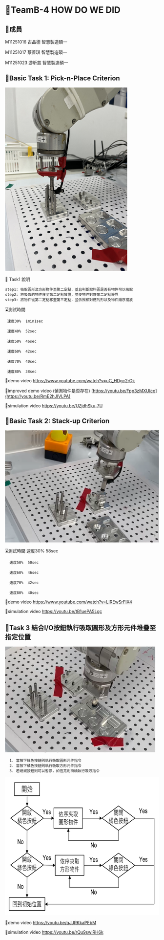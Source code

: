 # 👋TeamB-4 HOW DO WE DID
## 🙋成員
   M11251016 古晶德 智慧製造碩一
   
   M11251017 蔡善琪 智慧製造碩一
   
   M11251023 游昕慈 智慧製造碩一
   
## 🌱Basic Task 1: Pick-n-Place Criterion
<img src="https://github.com/Hsin-Tzu-YU/1121robot-b-4/blob/main/66A3C586-42F5-4057-883B-8D4C6D33A601.jpg" height="600px" width="400px" />
    
  🔹 Task1 說明    

    step1: 吸取圓形及方形物件至第二定點，並且判斷取料區是否有物件可以吸取
    step2: 將吸取的物件移至第二定點放置，並使物件對齊第二定點邊界
    step3: 將物件從第二定點移至第三定點，並依照相對應的形狀及物件順序擺放
    
 ⌛測試時間
 
     速度30%  1min1sec
     
     速度40%  52sec
     
     速度50%  46sec
     
     速度60%  42sec
     
     速度70%  40sec
     
     速度80%  38sec
  🔹demo video
    https://www.youtube.com/watch?v=uC_HDgc2rOk
  
  🔹improved demo video (偵測物件是否存在)
    [https://youtu.be/Fpp3zMXUIco](https://youtu.be/RmE2hJIVLPA)
  
  🔹simulation video
    https://youtu.be/UZjdhSku-7U
    
## 🌱Basic Task 2: Stack-up Criterion
  ![image](https://github.com/Hsin-Tzu-YU/1121robot-b-4/blob/main/%E8%9E%A2%E5%B9%95%E6%93%B7%E5%8F%96%E7%95%AB%E9%9D%A2%202023-11-28%20133143.png)
  
   ⌛測試時間
      速度30%  58sec
      
      速度50%  50sec
      
      速度60%  46sec
      
      速度70%  42sec
      
      速度80%  40sec
      
  🔹demo video
    https://www.youtube.com/watch?v=LIREwSrFIX4
    
  🔹simulation video
    https://youtu.be/tB1uePA5Lgc
        
## 🌱Task 3 結合I/O按鈕執行吸取圓形及方形元件堆疊至指定位置
  ![image](https://github.com/gujingde/gujingde/blob/main/%E8%9E%A2%E5%B9%95%E6%93%B7%E5%8F%96%E7%95%AB%E9%9D%A2%202023-11-28%20040012.png)


      1. 當按下綠色按鈕則執行吸取圓形元件指令
      2. 當按下橘色按鈕則執行吸取方形元件指令
      3. 若熄滅按鈕則可以暫停，如恆亮則持續執行吸取指令

   <img src="https://github.com/Hsin-Tzu-YU/1121robot-b-4/blob/main/Task3%E6%B5%81%E7%A8%8B%E5%9C%96.png" height="450px" width="650px" />     
   
  🔹demo video
    https://youtu.be/qJJRKkaPEbM
    
  🔹simulation video
    https://youtu.be/rQu9swlRH6k

